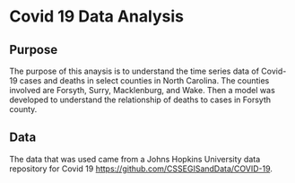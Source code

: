 # Covid 19 Data Analysis

## Purpose

The purpose of this anaysis is to understand the time series data of Covid-19 cases and deaths in select counties in North Carolina. The counties involved are Forsyth, Surry, Macklenburg, and Wake. Then a model was developed to understand the relationship of deaths to cases in Forsyth county.

## Data

The data that was used came from a Johns Hopkins University data repository for Covid 19 https://github.com/CSSEGISandData/COVID-19.
